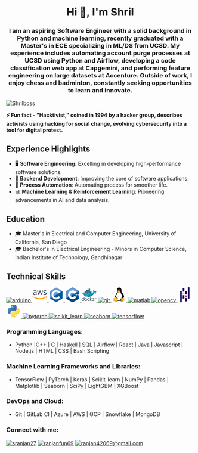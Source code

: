 <h1 align="center">Hi 👋, I'm Shril</h1>
<h3 align="center">I am an aspiring Software Engineer with a solid background in Python and machine learning, recently graduated with a Master's in ECE specializing in ML/DS from UCSD. My experience includes automating account purge processes at UCSD using Python and Airflow, developing a code classification web app at Capgemini, and performing feature engineering on large datasets at Accenture. Outside of work, I enjoy chess and badminton, constantly seeking opportunities to learn and innovate.</h3>

<p align="left"> <img src="https://komarev.com/ghpvc/?username=Shrilboss&label=Profile%20views&color=0e75b6&style=flat" alt="Shrilboss" /> </p>

**⚡ Fun fact - "Hacktivist," coined in 1994 by a hacker group, describes activists using hacking for social change, evolving cybersecurity into a tool for digital protest.**


## Experience Highlights

- 🖥️ **Software Engineering**: Excelling in developing high-performance software solutions.
- 🔌 **Backend Development**: Improving the core of software applications.
- 🤖 **Process Automation**: Automating process for smoother life.
- 📊 **Machine Learning & Reinforcement Learning**: Pioneering advancements in AI and data analysis.

## Education

- 🎓 Master's in Electrical and Computer Engineering, University of California, San Diego
- 🎓 Bachelor's in Electrical Engineering - Minors in Computer Science, Indian Institute of Technology, Gandhinagar

## Technical Skills

<p align="left"> <a href="https://www.arduino.cc/" target="_blank" rel="noreferrer"> <img src="https://cdn.worldvectorlogo.com/logos/arduino-1.svg" alt="arduino" width="40" height="40"/> </a> <a href="https://aws.amazon.com" target="_blank" rel="noreferrer"> <img src="https://raw.githubusercontent.com/devicons/devicon/master/icons/amazonwebservices/amazonwebservices-original-wordmark.svg" alt="aws" width="40" height="40"/> </a> <a href="https://www.cprogramming.com/" target="_blank" rel="noreferrer"> <img src="https://raw.githubusercontent.com/devicons/devicon/master/icons/c/c-original.svg" alt="c" width="40" height="40"/> </a> <a href="https://www.w3schools.com/cpp/" target="_blank" rel="noreferrer"> <img src="https://raw.githubusercontent.com/devicons/devicon/master/icons/cplusplus/cplusplus-original.svg" alt="cplusplus" width="40" height="40"/> </a> <a href="https://www.docker.com/" target="_blank" rel="noreferrer"> <img src="https://raw.githubusercontent.com/devicons/devicon/master/icons/docker/docker-original-wordmark.svg" alt="docker" width="40" height="40"/> </a> <a href="https://git-scm.com/" target="_blank" rel="noreferrer"> <img src="https://www.vectorlogo.zone/logos/git-scm/git-scm-icon.svg" alt="git" width="40" height="40"/> </a> <a href="https://www.linux.org/" target="_blank" rel="noreferrer"> <img src="https://raw.githubusercontent.com/devicons/devicon/master/icons/linux/linux-original.svg" alt="linux" width="40" height="40"/> </a> <a href="https://www.mathworks.com/" target="_blank" rel="noreferrer"> <img src="https://upload.wikimedia.org/wikipedia/commons/2/21/Matlab_Logo.png" alt="matlab" width="40" height="40"/> </a> <a href="https://opencv.org/" target="_blank" rel="noreferrer"> <img src="https://www.vectorlogo.zone/logos/opencv/opencv-icon.svg" alt="opencv" width="40" height="40"/> </a> <a href="https://pandas.pydata.org/" target="_blank" rel="noreferrer"> <img src="https://raw.githubusercontent.com/devicons/devicon/2ae2a900d2f041da66e950e4d48052658d850630/icons/pandas/pandas-original.svg" alt="pandas" width="40" height="40"/> </a> <a href="https://www.python.org" target="_blank" rel="noreferrer"> <img src="https://raw.githubusercontent.com/devicons/devicon/master/icons/python/python-original.svg" alt="python" width="40" height="40"/> </a> <a href="https://pytorch.org/" target="_blank" rel="noreferrer"> <img src="https://www.vectorlogo.zone/logos/pytorch/pytorch-icon.svg" alt="pytorch" width="40" height="40"/> </a> <a href="https://scikit-learn.org/" target="_blank" rel="noreferrer"> <img src="https://upload.wikimedia.org/wikipedia/commons/0/05/Scikit_learn_logo_small.svg" alt="scikit_learn" width="40" height="40"/> </a> <a href="https://seaborn.pydata.org/" target="_blank" rel="noreferrer"> <img src="https://seaborn.pydata.org/_images/logo-mark-lightbg.svg" alt="seaborn" width="40" height="40"/> </a> <a href="https://www.tensorflow.org" target="_blank" rel="noreferrer"> <img src="https://www.vectorlogo.zone/logos/tensorflow/tensorflow-icon.svg" alt="tensorflow" width="40" height="40"/> </a> </p>

### Programming Languages:
- Python |C++ | C | Haskell | SQL | Airflow | React | Java | Javascript | Node.js | HTML | CSS | Bash Scripting 
### Machine Learning Frameworks and Libraries:
- TensorFlow | PyTorch | Keras | Scikit-learn | NumPy | Pandas | Matplotlib | Seaborn | SciPy | LightGBM | XGBoost
### DevOps and Cloud:
- Git | GitLab CI | Azure | AWS | GCP | Snowflake | MongoDB 

<h3 align="left">Connect with me:</h3>
<p align="left">
  <a href="https://www.linkedin.com/in/shrilmody/" target="blank"><img align="center" src="https://raw.githubusercontent.com/rahuldkjain/github-profile-readme-generator/master/src/images/icons/Social/linked-in-alt.svg" alt="sranjan27" height="30" width="40" /></a>
  <a href="https://www.instagram.com/shrilmody/" target="blank"><img align="center" src="https://raw.githubusercontent.com/rahuldkjain/github-profile-readme-generator/master/src/images/icons/Social/instagram.svg" alt="ranjanfun69" height="30" width="40" /></a>
  <a href="mailto:shrilmody3012@gmail.com" target="blank"><img align="center" src="https://api.iconify.design/emojione:envelope.svg?color=black" alt="ranjan42069@gmail.com" height="30" width="40" /></a>
</p>
